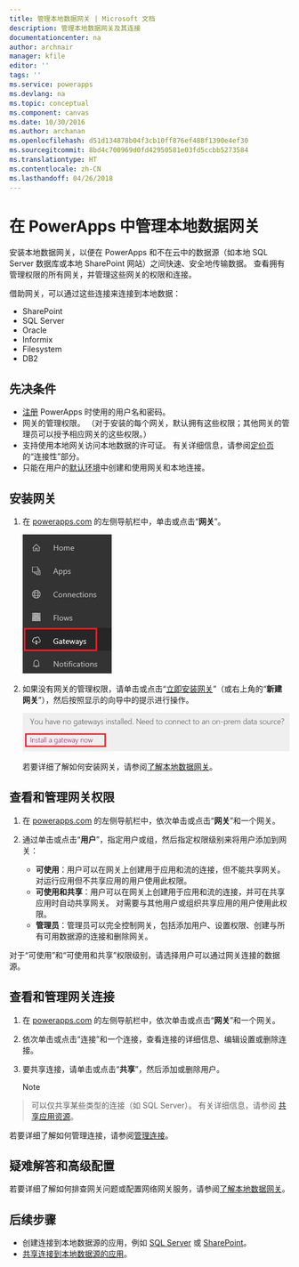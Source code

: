 ```yaml
---
title: 管理本地数据网关 | Microsoft 文档
description: 管理本地数据网关及其连接
documentationcenter: na
author: archnair
manager: kfile
editor: ''
tags: ''
ms.service: powerapps
ms.devlang: na
ms.topic: conceptual
ms.component: canvas
ms.date: 10/30/2016
ms.author: archanan
ms.openlocfilehash: d51d134878b04f3cb10ff876ef488f1390e4ef30
ms.sourcegitcommit: 8bd4c700969d0fd42950581e03fd5ccbb5273584
ms.translationtype: HT
ms.contentlocale: zh-CN
ms.lasthandoff: 04/26/2018
---
```

# <a name="manage-an-on-premises-data-gateway-in-powerapps"></a>在 PowerApps 中管理本地数据网关
安装本地数据网关，以便在 PowerApps 和不在云中的数据源（如本地 SQL Server 数据库或本地 SharePoint 网站）之间快速、安全地传输数据。 查看拥有管理权限的所有网关，并管理这些网关的权限和连接。

借助网关，可以通过这些连接来连接到本地数据：

* SharePoint
* SQL Server
* Oracle
* Informix
* Filesystem
* DB2

## <a name="prerequisites"></a>先决条件
* [注册](../signup-for-powerapps.md) PowerApps 时使用的用户名和密码。
* 网关的管理权限。 （对于安装的每个网关，默认拥有这些权限；其他网关的管理员可以授予相应网关的这些权限。）
* 支持使用本地网关访问本地数据的许可证。 有关详细信息，请参阅[定价页](https://powerapps.microsoft.com/pricing/)的“连接性”部分。
* 只能在用户的[默认环境](working-with-environments.md)中创建和使用网关和本地连接。

## <a name="install-a-gateway"></a>安装网关
1. 在 [powerapps.com](https://web.powerapps.com) 的左侧导航栏中，单击或点击“**网关**”。

    ![左侧导航栏中的“网关”](./media/gateway-management/manage-gateway.png)

2. 如果没有网关的管理权限，请单击或点击“[立即安装网关](http://go.microsoft.com/fwlink/?LinkID=820931)”（或右上角的“**新建网关**”），然后按照显示的向导中的提示进行操作。

    ![网关安装](./media/gateway-management/no-gateway-installed.png)

    若要详细了解如何安装网关，请参阅[了解本地数据网关](gateway-reference.md)。

## <a name="view-and-manage-gateway-permissions"></a>查看和管理网关权限
1. 在 [powerapps.com](https://web.powerapps.com) 的左侧导航栏中，依次单击或点击“**网关**”和一个网关。

2. 通过单击或点击“**用户**”，指定用户或组，然后指定权限级别来将用户添加到网关：

   * **可使用**：用户可以在网关上创建用于应用和流的连接，但不能共享网关。 对运行应用但不共享应用的用户使用此权限。
   * **可使用和共享**：用户可以在网关上创建用于应用和流的连接，并可在共享应用时自动共享网关。 对需要与其他用户或组织共享应用的用户使用此权限。
   * **管理员**：管理员可以完全控制网关，包括添加用户、设置权限、创建与所有可用数据源的连接和删除网关。

对于“可使用”和“可使用和共享”权限级别，请选择用户可以通过网关连接的数据源。

## <a name="view-and-manage-gateway-connections"></a>查看和管理网关连接
1. 在 [powerapps.com](https://web.powerapps.com) 的左侧导航栏中，依次单击或点击“**网关**”和一个网关。

2. 依次单击或点击“连接”和一个连接，查看连接的详细信息、编辑设置或删除连接。

3. 要共享连接，请单击或点击“**共享**”，然后添加或删除用户。

    > [!NOTE]
> 可以仅共享某些类型的连接（如 SQL Server）。 有关详细信息，请参阅 [共享应用资源](share-app-resources.md)。

若要详细了解如何管理连接，请参阅[管理连接](add-manage-connections.md)。

## <a name="troubleshooting-and-advanced-configuration"></a>疑难解答和高级配置
若要详细了解如何排查网关问题或配置网络网关服务，请参阅[了解本地数据网关](gateway-reference.md)。

## <a name="next-steps"></a>后续步骤
* 创建连接到本地数据源的应用，例如 [SQL Server](connections/connection-azure-sqldatabase.md) 或 [SharePoint](connections/connection-sharepoint-online.md)。
* [共享连接到本地数据源的应用](share-app.md)。
